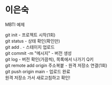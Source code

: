 # 이은숙

MBTI 예제

git init - 프로젝트 시작(1회)  
git status - 상태 확인(확인만)  
git add . - 스테이지 업로드  
git commit -m "메시지" - 버전 생성  
git log - 버전 확인(가끔씩), 목록에서 나가기 Q키  
git remote add origin 주소복붙 - 원격 저장소 연결(1회)  
git push origin main - 업로드 완료  
원격 저장소 가서 새로고침하고 확인!
